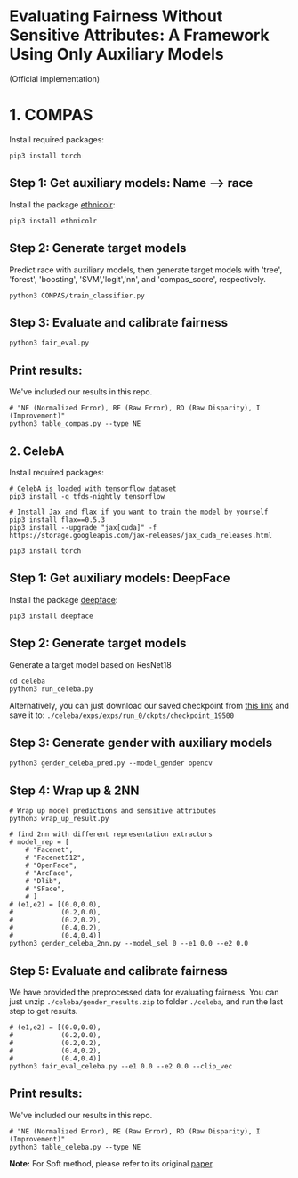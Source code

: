 # Evaluating Fairness Without Sensitive Attributes: A Framework Using Only Auxiliary Models 
(Official implementation)

# 1. COMPAS

Install required packages:
```shell
pip3 install torch
```

## Step 1: Get auxiliary models: Name --> race
Install the package [ethnicolr](https://github.com/appeler/ethnicolr):
```shell
pip3 install ethnicolr
```

## Step 2: Generate target models
Predict race with auxiliary models, then generate target models with 'tree', 'forest', 'boosting', 'SVM','logit','nn', and 'compas_score', respectively.

```shell
python3 COMPAS/train_classifier.py
```

## Step 3: Evaluate and calibrate fairness
```shell
python3 fair_eval.py
```

## Print results:
We've included our results in this repo.
```shell
# "NE (Normalized Error), RE (Raw Error), RD (Raw Disparity), I (Improvement)"
python3 table_compas.py --type NE
```

## 2. CelebA

Install required packages:
```shell
# CelebA is loaded with tensorflow dataset
pip3 install -q tfds-nightly tensorflow

# Install Jax and flax if you want to train the model by yourself
pip3 install flax==0.5.3 
pip3 install --upgrade "jax[cuda]" -f https://storage.googleapis.com/jax-releases/jax_cuda_releases.html  

pip3 install torch
```


## Step 1: Get auxiliary models: DeepFace
Install the package [deepface](https://github.com/serengil/deepface):
```shell
pip3 install deepface
```

## Step 2: Generate target models
Generate a target model based on ResNet18

```shell
cd celeba
python3 run_celeba.py
```

Alternatively, you can just download our saved checkpoint from [this link](https://drive.google.com/file/d/1uAifyS7vb9vuMVTw74BDD-VjovB1ZL0B/view?usp=sharing) and save it to: ``./celeba/exps/exps/run_0/ckpts/checkpoint_19500``

## Step 3: Generate gender with auxiliary models
```shell
python3 gender_celeba_pred.py --model_gender opencv
```

## Step 4: Wrap up & 2NN
```shell
# Wrap up model predictions and sensitive attributes
python3 wrap_up_result.py

# find 2nn with different representation extractors
# model_rep = [
    # "Facenet", 
    # "Facenet512", 
    # "OpenFace", 
    # "ArcFace", 
    # "Dlib", 
    # "SFace",
    # ]
# (e1,e2) = [(0.0,0.0),
#            (0.2,0.0),
#            (0.2,0.2),
#            (0.4,0.2),
#            (0.4,0.4)]
python3 gender_celeba_2nn.py --model_sel 0 --e1 0.0 --e2 0.0
```

## Step 5: Evaluate and calibrate fairness
We have provided the preprocessed data for evaluating fairness. You can just unzip ``./celeba/gender_results.zip`` to folder ``./celeba``, and run the last step to get results.

```shell
# (e1,e2) = [(0.0,0.0),
#            (0.2,0.0),
#            (0.2,0.2),
#            (0.4,0.2),
#            (0.4,0.4)]
python3 fair_eval_celeba.py --e1 0.0 --e2 0.0 --clip_vec
```
## Print results:
We've included our results in this repo.
```shell
# "NE (Normalized Error), RE (Raw Error), RD (Raw Disparity), I (Improvement)"
python3 table_celeba.py --type NE
```

**Note:** For Soft method, please refer to its original [paper](https://dl.acm.org/doi/10.1145/3287560.3287594).